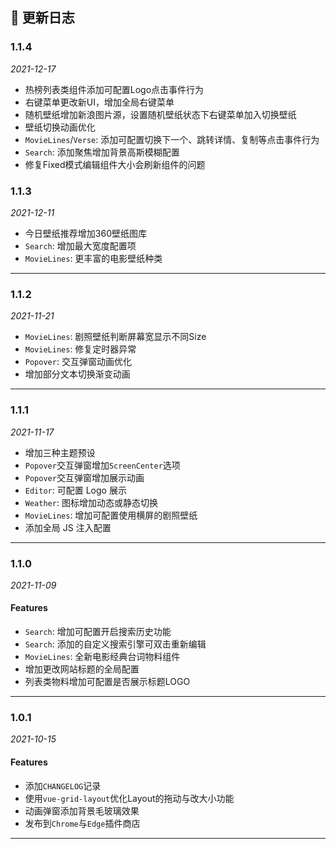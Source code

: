 ## 🌈 更新日志

### 1.1.4

_2021-12-17_

- 热榜列表类组件添加可配置Logo点击事件行为
- 右键菜单更改新UI，增加全局右键菜单
- 随机壁纸增加新浪图片源，设置随机壁纸状态下右键菜单加入切换壁纸
- 壁纸切换动画优化
- `MovieLines`/`Verse`: 添加可配置切换下一个、跳转详情、复制等点击事件行为
- `Search`: 添加聚焦增加背景高斯模糊配置
- 修复Fixed模式编辑组件大小会刷新组件的问题

### 1.1.3

_2021-12-11_

- 今日壁纸推荐增加360壁纸图库
- `Search`: 增加最大宽度配置项
- `MovieLines`: 更丰富的电影壁纸种类

---

### 1.1.2

_2021-11-21_

- `MovieLines`: 剧照壁纸判断屏幕宽显示不同Size
- `MovieLines`: 修复定时器异常
- `Popover`: 交互弹窗动画优化
- 增加部分文本切换渐变动画

---

### 1.1.1

_2021-11-17_

- 增加三种主题预设
- `Popover`交互弹窗增加`ScreenCenter`选项
- `Popover`交互弹窗增加展示动画
- `Editor`: 可配置 Logo 展示
- `Weather`: 图标增加动态或静态切换
- `MovieLines`: 增加可配置使用横屏的剧照壁纸
- 添加全局 JS 注入配置

---

### 1.1.0
_2021-11-09_
#### Features
- `Search`: 增加可配置开启搜索历史功能
- `Search`: 添加的自定义搜索引擎可双击重新编辑
- `MovieLines`: 全新电影经典台词物料组件
- 增加更改网站标题的全局配置
- 列表类物料增加可配置是否展示标题LOGO

---

### 1.0.1
_2021-10-15_
#### Features
- 添加`CHANGELOG`记录
- 使用`vue-grid-layout`优化Layout的拖动与改大小功能
- 动画弹窗添加背景毛玻璃效果
- 发布到`Chrome`与`Edge`插件商店
---
